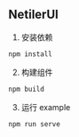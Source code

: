## NetilerUI

1. 安装依赖

```bash
npm install
```

2. 构建组件

```bash
npm build
```

3. 运行 example

```bash
npm run serve
```
